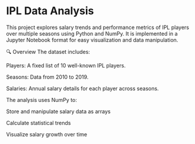 # IPL Data Analysis

This project explores salary trends and performance metrics of IPL players over multiple seasons using Python and NumPy. It is implemented in a Jupyter Notebook format for easy visualization and data manipulation.

🔍 Overview
The dataset includes:

Players: A fixed list of 10 well-known IPL players.

Seasons: Data from 2010 to 2019.

Salaries: Annual salary details for each player across seasons.

The analysis uses NumPy to:

Store and manipulate salary data as arrays

Calculate statistical trends

Visualize salary growth over time

